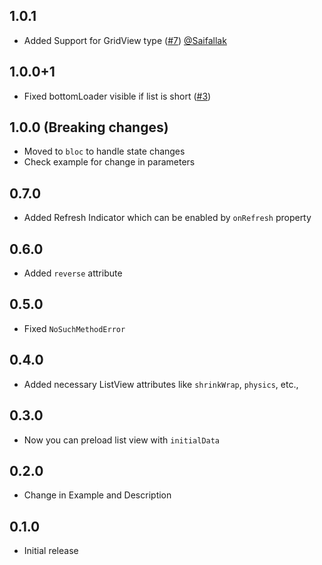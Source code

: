 ## 1.0.1

- Added Support for GridView type ([#7](https://github.com/excogitatr/pagination_view/issues/7)) [@Saifallak](https://github.com/Saifallak)

## 1.0.0+1

- Fixed bottomLoader visible if list is short ([#3](https://github.com/excogitatr/pagination_view/issues/3))

## 1.0.0 (Breaking changes)

- Moved to `bloc` to handle state changes
- Check example for change in parameters

## 0.7.0

- Added Refresh Indicator which can be enabled by `onRefresh` property

## 0.6.0

- Added `reverse` attribute

## 0.5.0

- Fixed `NoSuchMethodError`

## 0.4.0

- Added necessary ListView attributes like `shrinkWrap`, `physics`, etc.,

## 0.3.0

- Now you can preload list view with `initialData`

## 0.2.0

- Change in Example and Description

## 0.1.0

- Initial release
